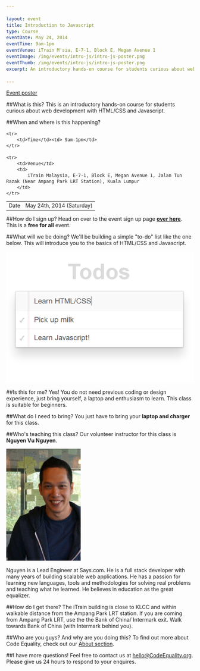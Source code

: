 ```yaml
---

layout: event
title: Introduction to Javascript
type: Course
eventDate: May 24, 2014
eventTime: 9am-1pm
eventVenue: iTrain M'sia, E-7-1, Block E, Megan Avenue 1
eventImage: /img/events/intro-js/intro-js-poster.png
eventThumb: /img/events/intro-js/intro-js-poster.png
excerpt: An introductory hands-on course for students curious about web development with HTML/CSS and Javascript.

---
```


<a class="large" target="_blank" href="/img/events/intro-js/intro-js-poster.png">Event poster</a>


##What is this?
This is an introductory hands-on course for students curious about web development with HTML/CSS and Javascript.

##When and where is this happening?
<table class="ce-event-details-table">
	<tr>
		<td>Date</td><td>May 24th, 2014 (Saturday)</td>
	</tr>

	<tr>
		<td>Time</td><td> 9am-1pm</td>
	</tr>

	<tr>
		<td>Venue</td>
		<td>
			iTrain Malaysia, E-7-1, Block E, Megan Avenue 1, Jalan Tun Razak (Near Ampang Park LRT Station), Kuala Lumpur
		</td>
	</tr>
</table>

##How do I sign up?
Head on over to the event sign up page __[over here](http://www.eventbrite.com/e/intro-to-javascript-tickets-11566476643?utm_campaign=new_eventv2&utm_medium=email&utm_source=eb_email&utm_term=eventurl_text)__. This is a __free for all__ event.

##What will we be doing?
We'll be building a simple "to-do" list like the one below. This will introduce you to the basics of HTML/CSS and Javascript.

![Todo-app](/img/events/intro-js/todo-app.PNG)

##Is this for me?
Yes! You do not need previous coding or design experience, just bring yourself, a laptop and enthusiasm to learn. This class is suitable for beginners.

##What do I need to bring?
You just have to bring your __laptop and charger__ for this class.

##Who's teaching this class?
Our volunteer instructor for this class is __Nguyen Vu Nguyen__.

<img src="/img/events/intro-js/nguyen.jpg" width="200px"/>

Nguyen is a Lead Engineer at Says.com. He is a full stack developer with many years of building scalable web applications. He has a passion for learning new languages, tools and methodologies for solving real problems and teaching what he learned. He believes in education as the great equalizer.

##How do I get there?
The iTrain building is close to KLCC and within walkable distance from the Ampang Park LRT station.
If you are coming from Ampang Park LRT, use the the Bank of China/ Intermark exit. Walk towards Bank of China (with Intermark behind you).
 
##Who are you guys? And why are you doing this?
To find out more about Code Equality, check out our <a href="http://codeequality.org/index.html#about">About section</a>. 

##I have more questions!
Feel free to contact us at <a href="mailto:hello@CodeEquality.org">hello@CodeEquality.org</a>. Please give us 24 hours to respond to your enquires. 